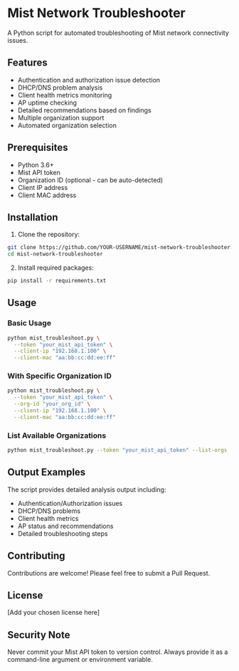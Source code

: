 # Mist Network Troubleshooter

A Python script for automated troubleshooting of Mist network connectivity issues.

## Features

- Authentication and authorization issue detection
- DHCP/DNS problem analysis
- Client health metrics monitoring
- AP uptime checking
- Detailed recommendations based on findings
- Multiple organization support
- Automated organization selection

## Prerequisites

- Python 3.6+
- Mist API token
- Organization ID (optional - can be auto-detected)
- Client IP address
- Client MAC address

## Installation

1. Clone the repository:
```bash
git clone https://github.com/YOUR-USERNAME/mist-network-troubleshooter.git
cd mist-network-troubleshooter
```

2. Install required packages:
```bash
pip install -r requirements.txt
```

## Usage

### Basic Usage
```bash
python mist_troubleshoot.py \
  --token "your_mist_api_token" \
  --client-ip "192.168.1.100" \
  --client-mac "aa:bb:cc:dd:ee:ff"
```

### With Specific Organization ID
```bash
python mist_troubleshoot.py \
  --token "your_mist_api_token" \
  --org-id "your_org_id" \
  --client-ip "192.168.1.100" \
  --client-mac "aa:bb:cc:dd:ee:ff"
```

### List Available Organizations
```bash
python mist_troubleshoot.py --token "your_mist_api_token" --list-orgs
```

## Output Examples

The script provides detailed analysis output including:
- Authentication/Authorization issues
- DHCP/DNS problems
- Client health metrics
- AP status and recommendations
- Detailed troubleshooting steps

## Contributing

Contributions are welcome! Please feel free to submit a Pull Request.

## License

[Add your chosen license here]

## Security Note

Never commit your Mist API token to version control. Always provide it as a command-line argument or environment variable.
